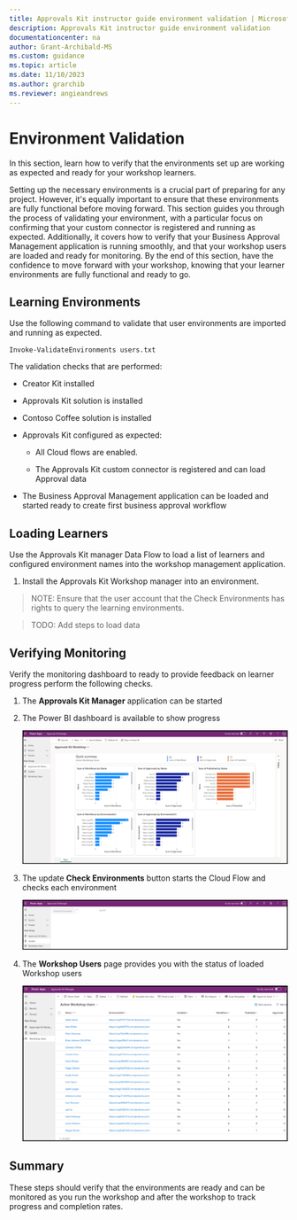 ```yaml
---
title: Approvals Kit instructor guide environment validation | Microsoft Learn
description: Approvals Kit instructor guide environment validation
documentationcenter: na
author: Grant-Archibald-MS
ms.custom: guidance
ms.topic: article
ms.date: 11/10/2023
ms.author: grarchib
ms.reviewer: angieandrews
---
```


# Environment Validation

In this section, learn how to verify that the environments set up are working as expected and ready for your workshop learners.

Setting up the necessary environments is a crucial part of preparing for any project. However, it's equally important to ensure that these environments are fully functional before moving forward. This section guides you through the process of validating your environment, with a particular focus on confirming that your custom connector is registered and running as expected. Additionally, it covers how to verify that your Business Approval Management application is running smoothly, and that your workshop users are loaded and ready for monitoring. By the end of this section, have the confidence to move forward with your workshop, knowing that your learner environments are fully functional and ready to go.

## Learning Environments

Use the following command to validate that user environments are imported and running as expected.

```pwsh
Invoke-ValidateEnvironments users.txt
```

The validation checks that are performed:

- Creator Kit installed

- Approvals Kit solution is installed

- Contoso Coffee solution is installed

- Approvals Kit configured as expected:

  - All Cloud flows are enabled.

  - The Approvals Kit custom connector is registered and can load Approval data

- The Business Approval Management application can be loaded and started ready to create first business approval workflow

## Loading Learners

Use the Approvals Kit manager Data Flow to load a list of learners and configured environment names into the workshop management application.

1. Install the Approvals Kit Workshop manager into an environment.

> NOTE: Ensure that the user account that the Check Environments has rights to query the learning environments.

> TODO: Add steps to load data

## Verifying Monitoring

Verify the monitoring dashboard to ready to provide feedback on learner progress perform the following checks.

1. The **Approvals Kit Manager** application can be started

1. The Power BI dashboard is available to show progress

   ![Screenshot of Approvals Kit Manager Dashboard](./media/approvals-kit-manager-dashboard.png)

1. The update **Check Environments** button starts the Cloud Flow and checks each environment

   ![Screenshot of Approvals Kit checking environments for progess updates](./media/approvals-kit-manager-update.png)

1. The **Workshop Users** page provides you with the status of loaded Workshop users

   ![Screenshot of Approvals Kit Manager Workshop users](./media/approvals-kit-manager-workshop-users.png)

## Summary

These steps should verify that the environments are ready and can be monitored as you run the workshop and after the workshop to track progress and completion rates.
